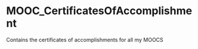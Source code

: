 MOOC_CertificatesOfAccomplishment
=================================

Contains the certificates of accomplishments for all my MOOCS
